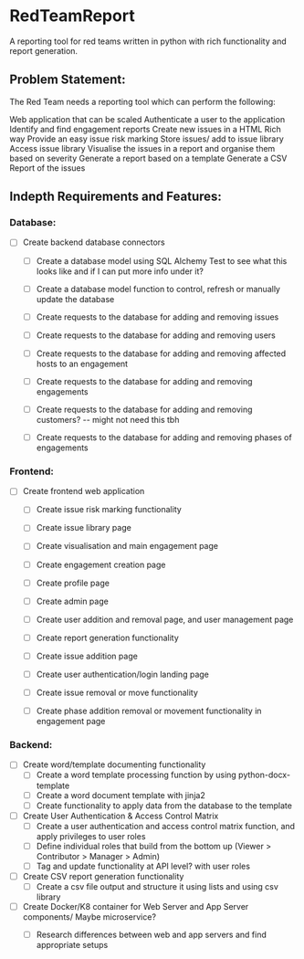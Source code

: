 # RedTeamReport
A reporting tool for red teams written in python with rich functionality and report generation.

## Problem Statement:
The Red Team needs a reporting tool which can perform the following:

Web application that can be scaled
Authenticate a user to the application
Identify and find engagement reports
Create new issues in a HTML Rich way
Provide an easy issue risk marking 
Store issues/ add to issue library
Access issue library
Visualise the issues in a report and organise them based on severity
Generate a report based on a template
Generate a CSV Report of the issues


## Indepth Requirements and Features:
### Database:
 - [ ] Create backend database connectors
    - [ ] Create a database model using SQL Alchemy
    Test to see what this looks like and if I can put more info under it?
    - [ ] Create a database model function to control, refresh or manually update the database
    - [ ] Create requests to the database for adding and removing issues
    - [ ] Create requests to the database for adding and removing users
    - [ ] Create requests to the database for adding and removing affected hosts to an engagement
    - [ ] Create requests to the database for adding and removing engagements
    - [ ] Create requests to the database for adding and removing customers? -- might not need this tbh
    - [ ] Create requests to the database for adding and removing phases of engagements


### Frontend:
 - [ ] Create frontend web application
    - [ ] Create issue risk marking functionality
    - [ ] Create issue library page
    - [ ] Create visualisation and main engagement page
    - [ ] Create engagement creation page
    - [ ] Create profile page
    - [ ] Create admin page
    - [ ] Create user addition and removal page, and user management page
    - [ ] Create report generation functionality
    - [ ] Create issue addition page
    - [ ] Create user authentication/login landing page
    - [ ] Create issue removal or move functionality
    - [ ] Create phase addition removal or movement functionality in engagement page


### Backend:
 - [ ] Create word/template documenting functionality
    - [ ] Create a word template processing function by using python-docx-template
    - [ ] Create a word document template with jinja2
    - [ ] Create functionality to apply data from the database to the template
 - [ ] Create User Authentication & Access Control Matrix
    - [ ] Create a user authentication and access control matrix function, and apply privileges to user roles
    - [ ] Define individual roles that build from the bottom up (Viewer > Contributor > Manager > Admin)
    - [ ] Tag and update functionality at API level? with user roles
 - [ ] Create CSV report generation functionality
    - [ ] Create a csv file output and structure it using lists and using csv library

 - [ ] Create Docker/K8 container for Web Server and App Server components/ Maybe microservice?
    - [ ] Research differences between web and app servers and find appropriate setups




